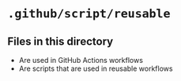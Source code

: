 # `.github/script/reusable`

## Files in this directory

- Are used in GitHub Actions workflows
- Are scripts that are used in reusable workflows
